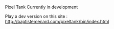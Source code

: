 Pixel Tank
Currently in development

Play a dev version on this site : http://baptistemenard.com/pixeltank/bin/index.html
